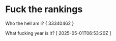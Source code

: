 # Fuck the rankings

Who the hell am I?
{ 33340462 }

What fucking year is it?
[ 2025-05-01T06:53:20Z ]
